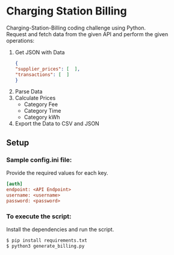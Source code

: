 # Charging Station Billing

Charging-Station-Billing coding challenge using Python.  
Request and fetch data from the given API and perform the given operations:
1. Get JSON with Data
    ```json
    {
    "supplier_prices": [  ],
    "transactions": [  ]
    }
    ```
2. Parse Data
3. Calculate Prices
    - Category Fee
    - Category Time
    - Category kWh
4. Export the Data to CSV and JSON

## Setup 

### Sample config.ini file:
Provide the required values for each key.
```ini
[auth]
endpoint: <API Endpoint>
username: <username>
password: <password>
```

### To execute the script:

Install the dependencies and run the script.

```sh
$ pip install requirements.txt
$ python3 generate_billing.py
```
